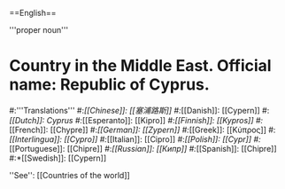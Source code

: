 ==English==

'''proper noun'''

# Country in the Middle East. Official name: Republic of Cyprus.
#:'''Translations'''
#:*[[Chinese]]: [[塞浦路斯]]
#:*[[Danish]]: [[Cypern]]
#:*[[Dutch]]: Cyprus
#:*[[Esperanto]]: [[Kipro]]
#:*[[Finnish]]: [[Kypros]]
#:*[[French]]: [[Chypre]]
#:*[[German]]: [[Zypern]]
#:*[[Greek]]: [[Κύπρος]]
#:*[[Interlingua]]: [[Cypro]]
#:*[[Italian]]: [[Cipro]]
#:*[[Polish]]: [[Cypr]]
#:*[[Portuguese]]: [[Chipre]]
#:*[[Russian]]: [[Кипр]]
#:*[[Spanish]]: [[Chipre]]
#:*[[Swedish]]: [[Cypern]]

''See'': [[Countries of the world]]